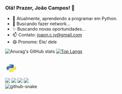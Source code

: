 ### Olá! Prazer, João Campos! 👋


- 🔭 Atualmente, aprendendo a programar em Python.
- 👯 Buscando fazer network...
- ✨ Buscando novas oportunidades...
- 📫 Contato: joaon.c.jv@gmail.com
- 😄 Pronome: Ele/ dele

![Anurag's GitHub stats](https://github-readme-stats.vercel.app/api?username=joaonevescampos&show_icons=true&theme=highcontrast)
[![Top Langs](https://github-readme-stats.vercel.app/api/top-langs/?username=anuraghazra&hide_progress=true&theme=highcontrast)](https://github.com/anuraghazra/github-readme-stats)
<div style="display: inline_block"><br>
<img align="center" alt="Rafa-Python" height="30" width="40" src="https://raw.githubusercontent.com/devicons/devicon/master/icons/python/python-original.svg">
<div style="display: inline_block"><br>

<div> 
  <a href="https://www.youtube.com/channel/UC_-uuuZbY0AAt9CViNzvc-Q" target="_blank"><img src="https://img.shields.io/badge/YouTube-FF0000?style=for-the-badge&logo=youtube&logoColor=white" target="_blank"></a>
  <a href="https://instagram.com/rafaballerini" target="_blank"><img src="https://img.shields.io/badge/-Instagram-%23E4405F?style=for-the-badge&logo=instagram&logoColor=white" target="_blank"></a>
  <a href = "mailto:contatorafaballerini@gmail.com"><img src="https://img.shields.io/badge/-Gmail-%23333?style=for-the-badge&logo=gmail&logoColor=white" target="_blank"></a>
  <a href="https://www.linkedin.com/in/rafaella-ballerini-45875016a" target="_blank"><img src="https://img.shields.io/badge/-LinkedIn-%230077B5?style=for-the-badge&logo=linkedin&logoColor=white" target="_blank"></a> 
  
</div>

<picture>
  <source media="(prefers-color-scheme: dark)" srcset="github-snake-dark.svg" />
  <source media="(prefers-color-scheme: light)" srcset="github-snake.svg" />
  <img alt="github-snake" src="github-snake.svg" />
</picture>
